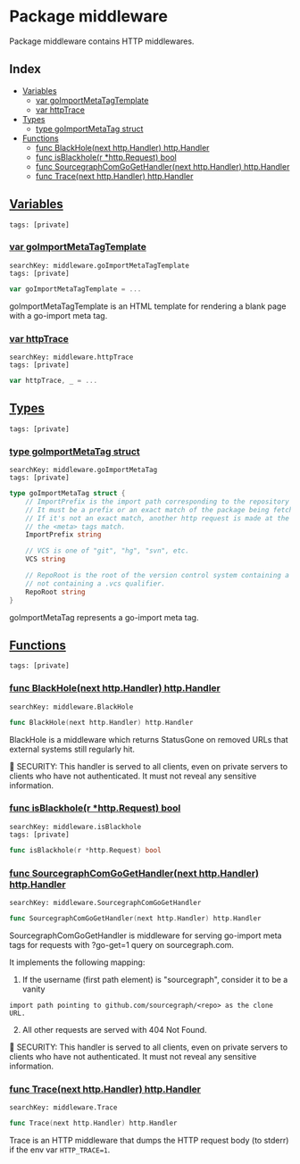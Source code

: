 # Package middleware

Package middleware contains HTTP middlewares. 

## Index

* [Variables](#var)
    * [var goImportMetaTagTemplate](#goImportMetaTagTemplate)
    * [var httpTrace](#httpTrace)
* [Types](#type)
    * [type goImportMetaTag struct](#goImportMetaTag)
* [Functions](#func)
    * [func BlackHole(next http.Handler) http.Handler](#BlackHole)
    * [func isBlackhole(r *http.Request) bool](#isBlackhole)
    * [func SourcegraphComGoGetHandler(next http.Handler) http.Handler](#SourcegraphComGoGetHandler)
    * [func Trace(next http.Handler) http.Handler](#Trace)


## <a id="var" href="#var">Variables</a>

```
tags: [private]
```

### <a id="goImportMetaTagTemplate" href="#goImportMetaTagTemplate">var goImportMetaTagTemplate</a>

```
searchKey: middleware.goImportMetaTagTemplate
tags: [private]
```

```Go
var goImportMetaTagTemplate = ...
```

goImportMetaTagTemplate is an HTML template for rendering a blank page with a go-import meta tag. 

### <a id="httpTrace" href="#httpTrace">var httpTrace</a>

```
searchKey: middleware.httpTrace
tags: [private]
```

```Go
var httpTrace, _ = ...
```

## <a id="type" href="#type">Types</a>

```
tags: [private]
```

### <a id="goImportMetaTag" href="#goImportMetaTag">type goImportMetaTag struct</a>

```
searchKey: middleware.goImportMetaTag
tags: [private]
```

```Go
type goImportMetaTag struct {
	// ImportPrefix is the import path corresponding to the repository root.
	// It must be a prefix or an exact match of the package being fetched with "go get".
	// If it's not an exact match, another http request is made at the prefix to verify
	// the <meta> tags match.
	ImportPrefix string

	// VCS is one of "git", "hg", "svn", etc.
	VCS string

	// RepoRoot is the root of the version control system containing a scheme and
	// not containing a .vcs qualifier.
	RepoRoot string
}
```

goImportMetaTag represents a go-import meta tag. 

## <a id="func" href="#func">Functions</a>

```
tags: [private]
```

### <a id="BlackHole" href="#BlackHole">func BlackHole(next http.Handler) http.Handler</a>

```
searchKey: middleware.BlackHole
```

```Go
func BlackHole(next http.Handler) http.Handler
```

BlackHole is a middleware which returns StatusGone on removed URLs that external systems still regularly hit. 

🚨 SECURITY: This handler is served to all clients, even on private servers to clients who have not authenticated. It must not reveal any sensitive information. 

### <a id="isBlackhole" href="#isBlackhole">func isBlackhole(r *http.Request) bool</a>

```
searchKey: middleware.isBlackhole
tags: [private]
```

```Go
func isBlackhole(r *http.Request) bool
```

### <a id="SourcegraphComGoGetHandler" href="#SourcegraphComGoGetHandler">func SourcegraphComGoGetHandler(next http.Handler) http.Handler</a>

```
searchKey: middleware.SourcegraphComGoGetHandler
```

```Go
func SourcegraphComGoGetHandler(next http.Handler) http.Handler
```

SourcegraphComGoGetHandler is middleware for serving go-import meta tags for requests with ?go-get=1 query on sourcegraph.com. 

It implements the following mapping: 

1. If the username (first path element) is "sourcegraph", consider it to be a vanity 

```
import path pointing to github.com/sourcegraph/<repo> as the clone URL.

```
2. All other requests are served with 404 Not Found. 

🚨 SECURITY: This handler is served to all clients, even on private servers to clients who have not authenticated. It must not reveal any sensitive information. 

### <a id="Trace" href="#Trace">func Trace(next http.Handler) http.Handler</a>

```
searchKey: middleware.Trace
```

```Go
func Trace(next http.Handler) http.Handler
```

Trace is an HTTP middleware that dumps the HTTP request body (to stderr) if the env var `HTTP_TRACE=1`. 

